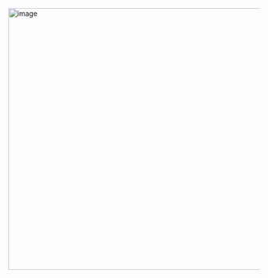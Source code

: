 <img width="1362" height="524" alt="image" src="https://github.com/user-attachments/assets/8d62feed-93be-409d-a7bf-1d4dfe464e47" />

